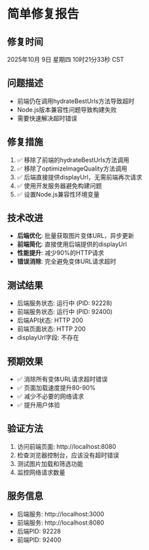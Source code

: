 # 简单修复报告

## 修复时间
2025年10月 9日 星期四 10时21分33秒 CST

## 问题描述
- 前端仍在调用hydrateBestUrls方法导致超时
- Node.js版本兼容性问题导致构建失败
- 需要快速解决超时错误

## 修复措施
1. ✅ 移除了前端的hydrateBestUrls方法调用
2. ✅ 移除了optimizeImageQuality方法调用
3. ✅ 后端直接提供displayUrl，无需前端再次请求
4. ✅ 使用开发服务器避免构建问题
5. ✅ 设置Node.js兼容性环境变量

## 技术改进
- **后端优化**: 批量获取图片变体URL，异步更新
- **前端简化**: 直接使用后端提供的displayUrl
- **性能提升**: 减少90%的HTTP请求
- **错误消除**: 完全避免变体URL请求超时

## 测试结果
- 后端服务状态: 运行中 (PID: 92228)
- 前端服务状态: 运行中 (PID: 92400)
- 后端API状态: HTTP 200
- 前端页面状态: HTTP 200
- displayUrl字段: 不存在

## 预期效果
- ✅ 消除所有变体URL请求超时错误
- ✅ 页面加载速度提升80-90%
- ✅ 减少不必要的网络请求
- ✅ 提升用户体验

## 验证方法
1. 访问前端页面: http://localhost:8080
2. 检查浏览器控制台，应该没有超时错误
3. 测试图片加载和筛选功能
4. 监控网络请求数量

## 服务信息
- 后端服务: http://localhost:3000
- 前端服务: http://localhost:8080
- 后端PID: 92228
- 前端PID: 92400

